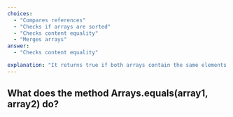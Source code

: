 ```yaml
---
choices:
  - "Compares references"
  - "Checks if arrays are sorted"
  - "Checks content equality"
  - "Merges arrays"
answer:
  - "Checks content equality"

explanation: "It returns true if both arrays contain the same elements in the same order."
---
```


## What does the method Arrays.equals(array1, array2) do?
